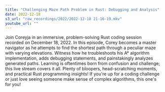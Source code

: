 ```yaml
---
title: "Challenging Maze Path Problem in Rust: Debugging and Analysis"
date: 2022-12-18
s3_url: "raw_recordings/2022/2022-12-18 21-16-19.mkv"
youtube_url: ""
---
```


Join Coreyja in an immersive, problem-solving Rust coding session recorded on December 18, 2022. In this episode, Corey becomes a master navigator as he attempts to find the shortest path through a peculiar maze with varying elevations. Witness how he troubleshoots his A\* algorithm implementation, adds debugging statements, and painstakingly analyzes generated paths. Learning is oftentimes born from confusion and challenge; this live stream covers it all. Plenty of bloopers, head-scratching moments, and practical Rust programming insights! If you're up for a coding challenge or just love seeing someone make sense of complex algorithms, this one's for you!
